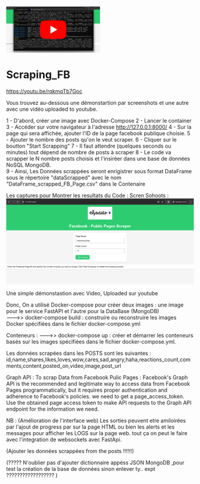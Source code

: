 [<img src="https://github.com/ELGTARI-Saif-Eddine/Scraping_FB/blob/main/screenshots/2.jpg" width="50%">](https://www.youtube.com/watch?v=rqkmqTb7Goc)
# Scraping_FB

https://youtu.be/rqkmqTb7Goc


Vous trouvez au-dessous une démonstartion par screenshots et une autre avec une vidéo uploaded to youtube.

1 - D'abord, créer une image avec Docker-Compose
2 - Lancer le container 
3 - Accéder sur votre navigateur à l'adresse http://127.0.0.1:8000/
4 - Sur la page qui sera affichée, ajouter l'ID de la page facebook publique choisie.
5 - Ajouter le nombre des posts qu'on le veut scraper.
6 - Cliquer sur le boutton "Start Scrapping"
7 - Il faut attendre (quelques seconds ou minutes) tout dépend de nombre de posts à scraper
8 - Le code va scrapper le N nombre posts choisis et l'insiréer dans une base de données NoSQL MongoDB.  
9 - Ainsi, Les Données scrappées seront enrigistrer sous format DataFrame sous le répertoire "dataScrapped" avec le nom "DataFrame_scrapped_FB_Page.csv" dans le Contenaire

Les captures pour Montrer les resultats du Code :
Scren Sohoots : ![alt text](https://github.com/ELGTARI-Saif-Eddine/Scraping_FB/blob/main/screenshots/im_1.png)

Une simple démonstastion avec Video, Uploaded sur youtube  

Donc, On a utilisé Docker-compose pour créer deux images : 
une image pour le service FastAPI et l'autre pour la DataBase (MongoDB)  
 --->>  docker-compose build : construire ou reconstruire les images Docker spécifiées dans le fichier docker-compose.yml

Conteneurs :
 --->>  docker-compose up :  créer et démarrer les conteneurs basés sur les images spécifiées dans le fichier docker-compose.yml.

Les données scrapées dans les POSTS sont les suivantes : 
id,name,shares,likes,loves,wow,cares,sad,angry,haha,reactions_count,comments,content,posted_on,video,image,post_url

 Graph API :
 To scrap Data from Facebook Pulic Pages :
 Facebook's Graph API is the recommended and legitimate way to access data from Facebook Pages programmatically, but it requires proper authentication and adherence to Facebook's policies.
     we need to get a page_access_token.
     Use the obtained page access token to make API requests to the Graph API endpoint for the information we need.

NB : (Amélioration de l'interface web) Les sorties peuvent etre amiloirées par l'ajout de progress par sur la page HTML ou bien les alerts et les messages pour afficher les LOGS sur la page web. tout ça on peut le faire avec l'integration de websockets avec FastApi.


 
 (Ajouter les données scrappées from the posts !!!!!!)

 (????? N'oublier pas d'ajouter dictionnaire appéss JSON MongoDB ,pour test la création de la base de données sinon enlever ty.. expt ?????????????????? )

